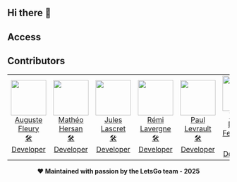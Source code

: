 ## Hi there 👋

## Access



## Contributors

<div align="center">
    <table>
        <td align="center">
            <a href="https://github.com/augustefy">
            <img src="https://avatars.githubusercontent.com/u/147426313?v=4" width="80px"><br>
                Auguste Fleury<br>
                🛠️ Developer
            </a>
        </td>
        <td align="center">
            <a href="https://github.com/HMatheo">
            <img src="https://avatars.githubusercontent.com/u/114507178?v=4" width="80px"><br>
                Mathéo Hersan<br>
                🛠️ Developer
            </a>
        </td>
        <td align="center">
            <a href="https://github.com/juleslascret">
            <img src="https://avatars.githubusercontent.com/u/100965196?v=4" width="80px"><br>
                Jules Lascret<br>
                🛠️ Developer
            </a>
        </td>
        <td align="center" colspan="2">
            <a href="https://github.com/MrLilian24">
            <img src="https://avatars.githubusercontent.com/u/73853295?v=4" width="80px"><br>
                Rémi Lavergne<br>
                🛠️ Developer
            </a>
        </td>
        <td align="center" colspan="2">
            <a href="https://codefirst.iut.uca.fr/git/paul.levrault">
            <img src="https://codefirst.iut.uca.fr/git/avatars/faa6370ffaee2c8ccec8a84af5019a07?size=870" width="80px"><br>
                Paul Levrault<br>
                🛠️ Developer
            </a>
        </td>
        <td align="center">
            <a href="https://github.com/GenDoum">
            <img src="https://avatars.githubusercontent.com/u/155983689?v=4" width="80px"><br>
                Yannis Doumir Fernandes<br>
                🛠️ Developer
            </a>
        </td>
    </table>
</div>

<div align="center"><strong>❤️ Maintained with passion by the LetsGo team - 2025</strong></div>
